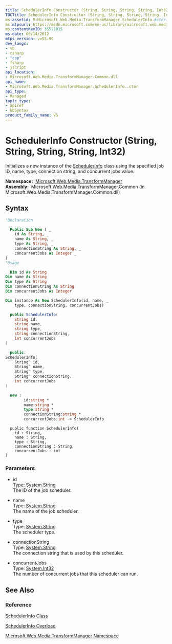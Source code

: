```yaml
---
title: SchedulerInfo Constructor (String, String, String, String, Int32) (Microsoft.Web.Media.TransformManager)
TOCTitle: SchedulerInfo Constructor (String, String, String, String, Int32)
ms:assetid: M:Microsoft.Web.Media.TransformManager.SchedulerInfo.#ctor(System.String,System.String,System.String,System.String,System.Int32)
ms:mtpsurl: https://msdn.microsoft.com/en-us/library/microsoft.web.media.transformmanager.schedulerinfo.schedulerinfo(v=VS.90)
ms:contentKeyID: 35521015
ms.date: 06/14/2012
mtps_version: v=VS.90
dev_langs:
- vb
- csharp
- "cpp"
- fsharp
- jscript
api_location:
- Microsoft.Web.Media.TransformManager.Common.dll
api_name:
- Microsoft.Web.Media.TransformManager.SchedulerInfo..ctor
api_type:
- Managed
topic_type:
- apiref
- kbSyntax
product_family_name: VS
---
```


# SchedulerInfo Constructor (String, String, String, String, Int32)

Initializes a new instance of the [SchedulerInfo](schedulerinfo-class-microsoft-web-media-transformmanager.md) class using the specified job ID, name, type, connection string, and concurrent jobs value.

**Namespace:**  [Microsoft.Web.Media.TransformManager](microsoft-web-media-transformmanager-namespace.md)  
**Assembly:**  Microsoft.Web.Media.TransformManager.Common (in Microsoft.Web.Media.TransformManager.Common.dll)

## Syntax

```vb
'Declaration

  Public Sub New ( _
    id As String, _
    name As String, _
    type As String, _
    connectionString As String, _
    concurrentJobs As Integer _
)
'Usage

  Dim id As String
Dim name As String
Dim type As String
Dim connectionString As String
Dim concurrentJobs As Integer

Dim instance As New SchedulerInfo(id, name, _
    type, connectionString, concurrentJobs)
```

```csharp
  public SchedulerInfo(
    string id,
    string name,
    string type,
    string connectionString,
    int concurrentJobs
)
```

```cpp
  public:
SchedulerInfo(
    String^ id, 
    String^ name, 
    String^ type, 
    String^ connectionString, 
    int concurrentJobs
)
```

``` fsharp
  new : 
        id:string * 
        name:string * 
        type:string * 
        connectionString:string * 
        concurrentJobs:int -> SchedulerInfo
```

```jscript
  public function SchedulerInfo(
    id : String, 
    name : String, 
    type : String, 
    connectionString : String, 
    concurrentJobs : int
)
```

### Parameters

  - id  
    Type: [System.String](https://msdn.microsoft.com/library/s1wwdcbf)  
    The ID of the job scheduler.  

<!-- end list -->

  - name  
    Type: [System.String](https://msdn.microsoft.com/library/s1wwdcbf)  
    The name of the job scheduler.  

<!-- end list -->

  - type  
    Type: [System.String](https://msdn.microsoft.com/library/s1wwdcbf)  
    The scheduler type.  

<!-- end list -->

  - connectionString  
    Type: [System.String](https://msdn.microsoft.com/library/s1wwdcbf)  
    The connection string that is used by this scheduler.  

<!-- end list -->

  - concurrentJobs  
    Type: [System.Int32](https://msdn.microsoft.com/library/td2s409d)  
    The number of concurrent jobs that this scheduler can run.  

## See Also

### Reference

[SchedulerInfo Class](schedulerinfo-class-microsoft-web-media-transformmanager.md)

[SchedulerInfo Overload](schedulerinfo-constructor-microsoft-web-media-transformmanager.md)

[Microsoft.Web.Media.TransformManager Namespace](microsoft-web-media-transformmanager-namespace.md)

